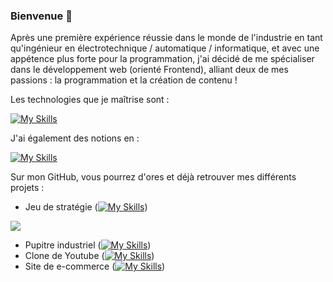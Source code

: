 ### Bienvenue 👋

Après une première expérience réussie dans le monde de l'industrie en tant qu'ingénieur en électrotechnique / automatique / informatique, et avec une appétence plus forte pour la programmation, j'ai décidé de me spécialiser dans le développement web (orienté Frontend), alliant deux de mes passions : la programmation et la création de contenu !

Les technologies que je maîtrise sont : 

[![My Skills](https://skills.thijs.gg/icons?i=html,css,js,react,vue,cpp,unity)](https://skills.thijs.gg)

J'ai également des notions en : 

[![My Skills](https://skills.thijs.gg/icons?i=php,mysql,py)](https://skills.thijs.gg)

Sur mon GitHub, vous pourrez d'ores et déjà retrouver mes différents projets : 

- Jeu de stratégie ([![My Skills](https://skills.thijs.gg/icons?i=)](https://skills.thijs.gg))

<p>
    <img src="https://skillicons.dev/icons?i=cpp,unity" height: 150px/>
</p>


- Pupitre industriel ([![My Skills](https://skills.thijs.gg/icons?i=html,css,js)](https://skills.thijs.gg))
- Clone de Youtube ([![My Skills](https://skills.thijs.gg/icons?i=html,css,js,react)](https://skills.thijs.gg))
- Site de e-commerce ([![My Skills](https://skills.thijs.gg/icons?i=html,css,js,react)](https://skills.thijs.gg))


